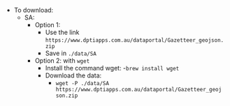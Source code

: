  - To download:
    - SA: 
        - Option 1:
            - Use the link `https://www.dptiapps.com.au/dataportal/Gazetteer_geojson.zip`
            - Save in `./data/SA`
        - Option 2: with `wget`
            - Install the command wget: 
                -`brew install wget`
            - Download the data:
                - `wget -P ./data/SA https://www.dptiapps.com.au/dataportal/Gazetteer_geojson.zip`